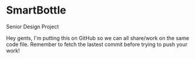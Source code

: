 # SmartBottle
 Senior Design Project

Hey gents, I'm putting this on GitHub so we can all share/work on the same code file.
Remember to fetch the lastest commit before trying to push your work!